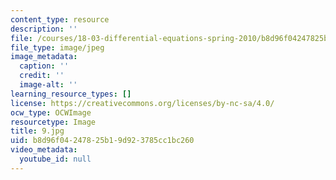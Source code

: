 ```yaml
---
content_type: resource
description: ''
file: /courses/18-03-differential-equations-spring-2010/b8d96f04247825b19d923785cc1bc260_9.jpg
file_type: image/jpeg
image_metadata:
  caption: ''
  credit: ''
  image-alt: ''
learning_resource_types: []
license: https://creativecommons.org/licenses/by-nc-sa/4.0/
ocw_type: OCWImage
resourcetype: Image
title: 9.jpg
uid: b8d96f04-2478-25b1-9d92-3785cc1bc260
video_metadata:
  youtube_id: null
---
```

